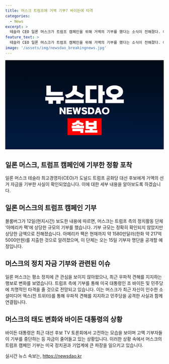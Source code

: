 ```yaml
---
title: 머스크 트럼프에 거액 기부? 바이든에 타격
categories:
  - News
excerpt: >
  테슬라 CEO 일론 머스크가 트럼프 캠페인을 위해 거액의 기부를 했다는 소식이 전해졌다. 이에 대해 관심이 없다고 했던 머스크의 정치적 입장이 변화되고 있다는 이야기도 나온다. 트럼프 지지와 민주당 공격을 통해 우파적 견해를 적극 지지하며 정치적 입장을 드러내고 있는 것으로 보인다. 머스크의 행동이 어떤 영향을 미칠지 15일 공개될 기부자 명단을 기다리게 되었다. 
feature_text: >
  테슬라 CEO 일론 머스크가 트럼프 캠페인을 위해 거액의 기부를 했다는 소식이 전해졌다. 이에 대해 관심이 없다고 했던 머스크의 정치적 입장이 변화되고 있다는 이야기도 나온다. 트럼프 지지와 민주당 공격을 통해 우파적 견해를 적극 지지하며 정치적 입장을 드러내고 있는 것으로 보인다. 머스크의 행동이 어떤 영향을 미칠지 15일 공개될 기부자 명단을 기다리게 되었다. 
image: '/assets/img/newsdao_breakingnews.jpg'
---
```


<p><img src="/assets/img/newsdao_breakingnews.jpg" alt="flaretime 속보" /></p>

<h2>일론 머스크, 트럼프 캠페인에 기부한 정황 포착</h2>

<p data-ke-size="size16">일론 머스크 테슬라 최고경영자(CEO)가 도널드 트럼프 공화당 대선 후보에게 거액의 선거 자금을 기부한 사실이 확인되었습니다. 이에 대한 세부 내용을 알아보도록 하겠습니다.</p>

<h2 data-ke-size="size26">일론 머스크의 트럼프 캠페인 기부</h2>

<p data-ke-size="size16">블룸버그가 12일(현지시간) 보도한 내용에 따르면, 머스크는 트럼프 측의 정치활동 단체 ‘아메리카 팩’에 상당한 규모의 기부를 했습니다. 기부 규모는 정확히 확인되지 않았지만 상당한 금액으로 전해졌습니다. 아메리카 팩은 현재까지 약 1580만달러(한화 약 217억 5000만원)를 지출한 것으로 알려졌으며, 이 단체는 오는 15일 기부자 명단을 공개할 예정입니다.</p>

<h2 data-ke-size="size26">머스크의 정치 자금 기부와 관련된 이슈</h2>

<p data-ke-size="size16">일론 머스크는 평소 정치에 큰 관심을 보이지 않아왔으나, 최근 우파적 견해를 지지하는 행보로 변화를 보였습니다. 트럼프 측에 기부를 통해 미국 대통령인 조 바이든 및 민주당에 치명적인 타격을 줄 것으로 전망되고 있습니다. 이는 머스크가 최근 자신이 인수한 소셜미디어 엑스(전 트위터)를 통해 우파적 견해를 지지하고 민주당을 공격한 사실과 함께 연결됩니다.</p>

<h2 data-ke-size="size26">머스크의 태도 변화와 바이든 대통령의 상황</h2>

<p data-ke-size="size16">바이든 대통령은 최근 대선 후보 TV 토론회에서 고전하는 모습을 보이며 고액 기부자들이 기부를 중단하는 등 자금이 줄어들고 있는 상황입니다. 이러한 상황 속에서 머스크의 트럼프 캠페인 기부는 미국 정치권과 기업계에 큰 파장을 일으키고 있습니다.</p>
실시간 뉴스 속보는, <a href="https://newsdao.kr" rel="dofollow">https://newsdao.kr</a>


